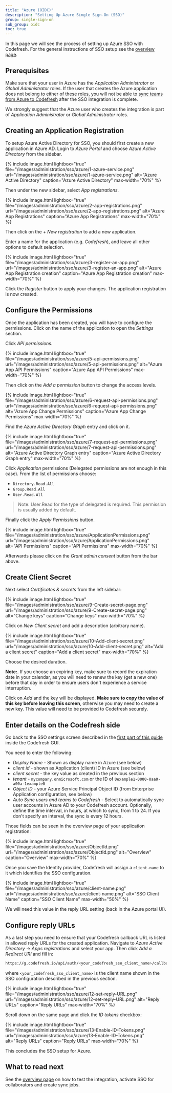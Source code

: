 ```yaml
---
title: "Azure (OIDC)"
description: "Setting Up Azure Single Sign-On (SSO)"
group: single-sign-on
sub_group: oidc
toc: true
---
```


In this page we will see the process of setting up Azure SSO with Codefresh. For the general instructions of SSO setup
see the [overview page]({{site.baseurl}}/docs/single-sign-on/oidc/).

## Prerequisites

Make sure that your user in Azure has the *Application Administrator* or *Global Administrator* roles. If the user that creates the Azure application does not belong to either of these roles, you will not be able to [sync teams from Azure to Codefresh]({{site.baseurl}}/docs/single-sign-on/oidc//#syncing-of-teams-after-initial-sso-setup) after the SSO integration is complete.

We strongly suggest that the Azure user who creates the integration is part of *Application Administrator* or *Global Administrator* roles.

## Creating an Application Registration

To setup Azure Active Directory for SSO, you should first create a new application in Azure AD.
Login to *Azure Portal* and choose *Azure Active Directory* from the sidebar.

{% include image.html
lightbox="true"
file="/images/administration/sso/azure/1-azure-service.png"
url="/images/administration/sso/azure/1-azure-service.png"
alt="Azure Active Directory"
caption="Azure Active Directory"
max-width="70%"
%}

Then under the new sidebar, select *App registrations*.

{% include image.html
lightbox="true"
file="/images/administration/sso/azure/2-app-registrations.png"
url="/images/administration/sso/azure/2-app-registrations.png"
alt="Azure App Registrations"
caption="Azure App Registrations"
max-width="70%"
%}

Then click on the *+ New registration* to add a new application.

Enter a name for the application (e.g. *Codefresh*), and leave all other options to default selection.

{% include image.html
lightbox="true"
file="/images/administration/sso/azure/3-register-an-app.png"
url="/images/administration/sso/azure/3-register-an-app.png"
alt="Azure App Registration creation"
caption="Azure App Registration creation"
max-width="70%"
%}

Click the *Register* button to apply your changes. The application registration is now created.

## Configure the Permissions

Once the application has been created, you will have to configure the permissions. Click on the name of the application to open the *Settings* section.

Click *API permissions*.

{% include image.html
lightbox="true"
file="/images/administration/sso/azure/5-api-permissions.png"
url="/images/administration/sso/azure/5-api-permissions.png"
alt="Azure App API Permissions"
caption="Azure App API Permissions"
max-width="70%"
%}

Then click on the *Add a permission* button to change the access levels.

{% include image.html
lightbox="true"
file="/images/administration/sso/azure/6-request-api-permissions.png"
url="/images/administration/sso/azure/6-request-api-permissions.png"
alt="Azure App Change Permissions"
caption="Azure App Change Permissions"
max-width="70%"
%}

Find the *Azure Active Directory Graph* entry and click on it.

{% include image.html
lightbox="true"
file="/images/administration/sso/azure/7-request-api-permissions.png"
url="/images/administration/sso/azure/7-request-api-permissions.png"
alt="Azure Active Directory Graph entry"
caption="Azure Active Directory Graph entry"
max-width="70%"
%}

Click *Application* permissions (Delegated permissions are not enough in this case). From the list of permissions choose:

* `Directory.Read.All`
* `Group.Read.All`
* `User.Read.All`

> Note: User.Read for the type of delegated is required. This permission is usually added by default.

Finally click the *Apply Permissions* button.

{% include image.html
lightbox="true"
file="/images/administration/sso/azure/ApplicationPermissions.png"
url="/images/administration/sso/azure/ApplicationPermissions.png"
alt="API Permissions"
caption="API Permissions"
max-width="70%"
%}

 Afterwards please click on the *Grant admin consent* button from the bar above.

## Create Client Secret

Next select *Certificates & secrets* from the left sidebar:

{% include image.html
lightbox="true"
file="/images/administration/sso/azure/9-Create-secret-page.png"
url="/images/administration/sso/azure/9-Create-secret-page.png"
alt="Change keys"
caption="Change keys"
max-width="70%"
%}

Click on *New Client secret* and add a description (arbitrary name).

{% include image.html
lightbox="true"
file="/images/administration/sso/azure/10-Add-client-secret.png"
url="/images/administration/sso/azure/10-Add-client-secret.png"
alt="Add a client secret"
caption="Add a client secret"
max-width="70%"
%}

Choose the desired duration.

**Note:**. If you choose an expiring key, make sure to record the expiration date in your calendar, as you will need to renew the key (get a new one) before that day in order to ensure users don't experience a service interruption.

Click on *Add* and the key will be displayed. **Make sure to copy the value of this key before leaving this screen**, otherwise you may need to create a new key. This value will need to be provided to Codefresh securely.

## Enter details on the Codefresh side

Go back to the SSO settings screen described in the [first part of this guide]({{site.baseurl}}/docs/single-sign-on/oidc/#identity-provider-options) inside the Codefresh GUI.

You need to enter the following:

* *Display Name* - Shown as display name in Azure (see below)
* *client id* - shown as Application (client) ID in Azure (see below)
* *client secret* - the key value as created in the previous section
* *tenant* - `mycompany.onmicrosoft.com` or the ID of `0example1-0000-0aa0-a00a-1example0`
* *Object ID* - your Azure Service Principal Object ID (from Enterprise Application configuration, see below)
* *Auto Sync users and teams to Codefresh* - Select to automatically sync user accounts in Azure AD to your Codefresh account. Optionally, define the time interval, in hours, at which to sync, from 1 to 24. If you don't specify an interval, the sync is every 12 hours.

Those fields can be seen in the overview page of your application registration:

{% include image.html
lightbox="true"
file="/images/administration/sso/azure/ObjectId.png"
url="/images/administration/sso/azure/ObjectId.png"
alt="Overview"
caption="Overview"
max-width="70%"
%}

Once you save the Identity provider, Codefresh will assign a `client-name` to it which identifies the SSO configuration.

{% include image.html
lightbox="true"
file="/images/administration/sso/azure/client-name.png"
url="/images/administration/sso/azure/client-name.png"
alt="SSO Client Name"
caption="SSO Client Name"
max-width="50%"
%}

We will need this value in the reply URL setting (back in the Azure portal UI).

## Configure reply URLs

As a last step you need to ensure that your Codefresh callback URL is listed in allowed reply URLs for the created application. Navigate to *Azure Active Directory* -> *Apps registrations* and select your app. Then click *Add a Redirect URI* and fill in:

```bash
https://g.codefresh.io/api/auth/<your_codefresh_sso_client_name>/callback
```

where `<your_codefresh_sso_client_name>` is the client name shown in the SSO configuration described in the previous section.

{% include image.html
lightbox="true"
file="/images/administration/sso/azure/12-set-reply-URL.png"
url="/images/administration/sso/azure/12-set-reply-URL.png"
alt="Reply URLs"
caption="Reply URLs"
max-width="70%"
%}

Scroll down on the same page and click the *ID tokens* checkbox:

{% include image.html
lightbox="true"
file="/images/administration/sso/azure/13-Enable-ID-Tokens.png"
url="/images/administration/sso/azure/13-Enable-ID-Tokens.png"
alt="Reply URLs"
caption="Reply URLs"
max-width="70%"
%}

This concludes the SSO setup for Azure.

## What to read next

See the [overview page]({{site.baseurl}}/docs/single-sign-on/oidc/#testing-your-identity-provider) on how to test the integration, activate SSO for collaborators and create sync jobs.
